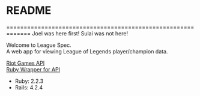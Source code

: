 # README
=============================================================
Joel was here first!
Sulai was not here!


Welcome to League Spec.  
A web app for viewing League of Legends player/champion data.

[Riot Games API](https://developer.riotgames.com/)  
[Ruby Wrapper for API](https://github.com/mikamai/ruby-lol)

* Ruby: 2.2.3
* Rails: 4.2.4